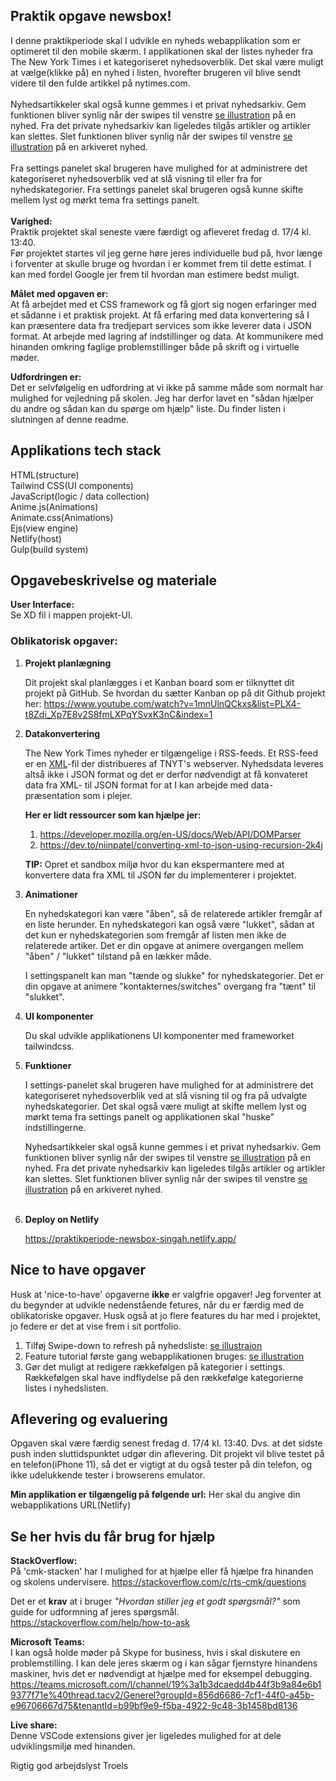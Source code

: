 ## Praktik opgave newsbox!
I denne praktikperiode skal I udvikle en nyheds webapplikation som er optimeret til den mobile skærm. I applikationen skal der listes nyheder fra The New York Times i et kategoriseret nyhedsoverblik. Det skal være muligt at vælge(klikke på) en nyhed i listen, hvorefter brugeren vil blive sendt videre til den fulde artikkel på nytimes.com.<br><br>
Nyhedsartikkeler skal også kunne gemmes i et privat nyhedsarkiv. Gem funktionen bliver synlig når der swipes til venstre [se illustration](https://github.com/rts-cmk-opgaver/praktik-projekt-newsbox/blob/master/assets/swipe-illustration.png "swipe illustration") på en nyhed. Fra det private nyhedsarkiv kan ligeledes tilgås artikler og artikler kan slettes. Slet funktionen bliver synlig når der swipes til venstre [se illustration](https://github.com/rts-cmk-opgaver/praktik-projekt-newsbox/blob/master/assets/swipe-illustration.png "swipe illustration") på en arkiveret nyhed.<br><br>
Fra settings panelet skal brugeren have mulighed for at administrere det kategoriseret nyhedsoverblik ved at slå visning til eller fra for nyhedskategorier. Fra settings panelet skal brugeren også kunne skifte mellem lyst og mørkt tema fra settings panelt.
<br>
<br>
**Varighed:**<br>
Praktik projektet skal seneste være færdigt og afleveret fredag d. 17/4 kl. 13:40.<br>
Før projektet startes vil jeg gerne høre jeres individuelle bud på, hvor længe i forventer at skulle bruge og hvordan i er kommet frem til dette estimat. I kan med fordel Google jer frem til hvordan man estimere bedst muligt.

**Målet med opgaven er:**<br>
At få arbejdet med et CSS framework og få gjort sig nogen erfaringer med et sådanne i et praktisk projekt.
At få erfaring med data konvertering så I kan præsentere data fra tredjepart services som ikke leverer data i JSON format.
At arbejde med lagring af indstillinger og data.
At kommunikere med hinanden omkring faglige problemstillinger både på skrift og i virtuelle møder.

**Udfordringen er:**<br>
Det er selvfølgelig en udfordring at vi ikke på samme måde som normalt har mulighed for vejledning på skolen. Jeg har derfor
lavet en "sådan hjælper du andre og sådan kan du spørge om hjælp" liste. 
Du finder listen  i slutningen af denne readme.

## Applikations tech stack

HTML(structure)<br>
Tailwind CSS(UI components)<br>
JavaScript(logic / data collection)<br>
Anime.js(Animations)<br>
Animate.css(Animations)<br>
Ejs(view engine)<br>
Netlify(host)<br>
Gulp(build system)<br>

## Opgavebeskrivelse og materiale

**User Interface:**<br>
Se XD fil i mappen projekt-UI.

### Oblikatorisk opgaver:

1. **Projekt planlægning**

   Dit projekt skal planlægges i et Kanban board som er tilknyttet dit projekt på GitHub. Se hvordan du sætter Kanban op på      dit Github projekt her: https://www.youtube.com/watch?v=1mnUlnQCkxs&list=PLX4-t8Zdi_Xp7E8v2S8fmLXPqYSvxK3nC&index=1
   
2. **Datakonvertering**
 
   The New York Times nyheder er tilgængelige i RSS-feeds.
   Et RSS-feed er en [XML](https://developer.mozilla.org/en-US/docs/Glossary/XML)-fil der distribueres af TNYT's webserver.      Nyhedsdata leveres altså ikke i JSON format og det er derfor nødvendigt at få konvateret data fra XML- til JSON format for    at I kan arbejde med data-præsentation som i plejer.

   **Her er lidt ressourcer som kan hjælpe jer:**
      1. https://developer.mozilla.org/en-US/docs/Web/API/DOMParser
      2. https://dev.to/niinpatel/converting-xml-to-json-using-recursion-2k4j
      
   **TIP:**
   Opret et sandbox miljø hvor du kan ekspermantere med at konvertere data fra XML til JSON før du implementerer i projektet.
   
3. **Animationer**

   En nyhedskategori kan være "åben", så de relaterede artikler fremgår af en liste herunder. En nyhedskategori kan også være    "lukket", sådan at det kun er nyhedskategorien som fremgår af listen men ikke de relaterede artiker. Det er din opgave at      animere overgangen mellem "åben" / "lukket" tilstand på en lækker måde.
 
   I settingspanelt kan man "tænde og slukke" for nyhedskategorier. Det er din opgave at animere "kontakternes/switches"          overgang fra "tænt" til "slukket".
 
4. **UI komponenter**

   Du skal udvikle applikationens UI komponenter med frameworket tailwindcss.

5. **Funktioner**
   
   I settings-panelet skal brugeren have mulighed for at administrere det kategoriseret nyhedsoverblik ved at slå visning        til og fra på udvalgte nyhedskategorier. Det skal også være muligt at skifte mellem lyst og mørkt tema fra settings panelt    og applikationen skal "huske" indstillingerne. 
   
   Nyhedsartikkeler skal også kunne gemmes i et privat nyhedsarkiv. Gem funktionen bliver synlig når der swipes til venstre      [se illustration](https://github.com/rts-cmk-opgaver/praktik-projekt-newsbox/blob/master/assets/swipe-illustration.png        "swipe illustration") på en nyhed. Fra det private nyhedsarkiv kan ligeledes tilgås artikler og artikler kan slettes. Slet    funktionen bliver synlig når der swipes til venstre [se illustration](https://github.com/rts-cmk-opgaver/praktik-projekt-newsbox/blob/master/assets/swipe-illustration.png "swipe illustration") på en arkiveret nyhed.<br><br>

6. **Deploy on Netlify**

   https://praktikperiode-newsbox-singah.netlify.app/


## Nice to have opgaver
Husk at 'nice-to-have' opgaverne **ikke** er valgfrie opgaver! Jeg forventer at du begynder at udvikle nedenstående fetures, når du er færdig med de oblikatoriske opgaver. Husk også at jo flere features du har med i projektet, jo federe er det at vise frem i sit portfolio.

1. Tilføj Swipe-down to refresh på nyhedsliste:
    [se illustraion](https://github.com/rts-cmk-opgaver/praktik-projekt-newsbox/blob/master/assets/pull-to-refresh-823x1024.png "swipe-down")
2. Feature tutorial første gang webapplikationen bruges: [se illustration](https://github.com/rts-cmk-opgaver/praktik-projekt-newsbox/blob/master/assets/tutorial.png "tutorial")
3. Gør det muligt at redigere rækkefølgen på kategorier i settings. Rækkefølgen skal have indflydelse på den rækkefølge kategorierne listes i nyhedslisten.

## Aflevering og evaluering
Opgaven skal være færdig senest fredag d. 17/4 kl. 13:40. Dvs. at det sidste push inden sluttidspunktet udgør din aflevering. Dit projekt vil blive testet på en telefon(iPhone 11), så det er vigtigt at du også tester på din telefon, og ikke udelukkende tester i browserens emulator.

**Min applikation er tilgængelig på følgende url:**
Her skal du angive din webapplikations URL(Netlify) 

## Se her hvis du får brug for hjælp
**StackOverflow:**<br>
På 'cmk-stacken' har I mulighed for at hjælpe eller få hjælpe fra hinanden og skolens undervisere.
https://stackoverflow.com/c/rts-cmk/questions

Det er et **krav** at i bruger *"Hvordan stiller jeg et godt spørgsmål?"* som guide for udformning af jeres spørgsmål.
https://stackoverflow.com/help/how-to-ask

**Microsoft Teams:**<br>
I kan også holde møder på Skype for business, hvis i skal diskutere en problemstilling. I kan dele jeres skærm og i kan sågar fjernstyre hinandens maskiner, hvis det er nødvendigt at hjælpe med for eksempel debugging.
https://teams.microsoft.com/l/channel/19%3a1b3dcaedd4b44f3b9a84e6b19377f71e%40thread.tacv2/Generel?groupId=856d6686-7cf1-44f0-a45b-e96706667d75&tenantId=b99bf9e9-f5ba-4922-9c48-3b1458bd8136

**Live share:**<br>
Denne VSCode extensions giver jer ligeledes mulighed for at dele udviklingsmiljø med hinanden.

Rigtig god arbejdslyst
Troels